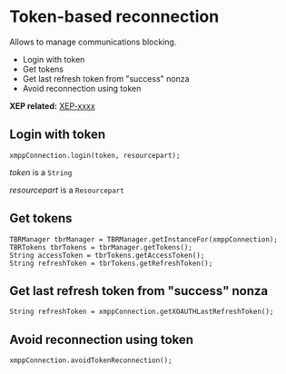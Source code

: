Token-based reconnection
========================

Allows to manage communications blocking.

  * Login with token
  * Get tokens
  * Get last refresh token from "success" nonza
  * Avoid reconnection using token


**XEP related:** [XEP-xxxx](http://www.xmpp.org/extensions/inbox/token-reconnection.html)


Login with token
----------------

```
xmppConnection.login(token, resourcepart);
```
*token* is a `String`

*resourcepart* is a `Resourcepart`


Get tokens
----------

```
TBRManager tbrManager = TBRManager.getInstanceFor(xmppConnection);
TBRTokens tbrTokens = tbrManager.getTokens();
String accessToken = tbrTokens.getAccessToken();
String refreshToken = tbrTokens.getRefreshToken();
```


Get last refresh token from "success" nonza
-------------------------------------------

```
String refreshToken = xmppConnection.getXOAUTHLastRefreshToken();
```


Avoid reconnection using token
------------------------------

```
xmppConnection.avoidTokenReconnection();
```
